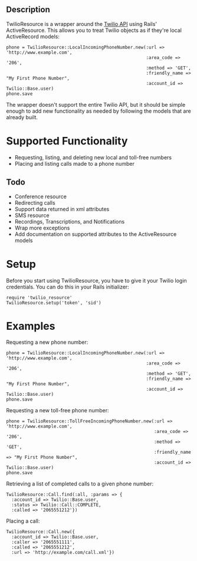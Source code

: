 Description
-----------

TwilioResource is a wrapper around the [Twilio API](http://www.twilio.com/docs/api/2008-08-01/rest/)
using Rails' ActiveResource. This allows you to treat Twilio objects
as if they're local ActiveRecord models:

    phone = TwilioResource::LocalIncomingPhoneNumber.new(:url => 'http://www.example.com',
                                                         :area_code => '206',
                                                         :method => 'GET',
                                                         :friendly_name => "My First Phone Number",
                                                         :account_id => Twilio::Base.user)
    phone.save


The wrapper doesn't support the entire Twilio API, but it should be
simple enough to add new functionality as needed by following the 
models that are already built.


Supported Functionality
=======================
- Requesting, listing, and deleting new local and toll-free numbers
- Placing and listing calls made to a phone number

Todo
----
- Conference resource
- Redirecting calls
- Support data returned in xml attributes
- SMS resource
- Recordings, Transcriptions, and Notifications
- Wrap more exceptions
- Add documentation on supported attributes to the ActiveResource models

Setup
=====

Before you start using TwilioResource, you have to give it your Twilio
login credentials. You can do this in your Rails initializer:

    require 'twilio_resource'
    TwilioResource.setup('token', 'sid')

Examples
========

Requesting a new phone number:

    phone = TwilioResource::LocalIncomingPhoneNumber.new(:url => 'http://www.example.com',
                                                         :area_code => '206',
                                                         :method => 'GET',
                                                         :friendly_name => "My First Phone Number",
                                                         :account_id => Twilio::Base.user)
    phone.save

Requesting a new toll-free phone number:

    phone = TwilioResource::TollFreeIncomingPhoneNumber.new(:url => 'http://www.example.com',
                                                            :area_code => '206',
                                                            :method => 'GET',
                                                            :friendly_name => "My First Phone Number",
                                                            :account_id => Twilio::Base.user)
    phone.save

Retrieving a list of completed calls to a given phone number:

    TwilioResource::Call.find(:all, :params => {
      :account_id => Twilio::Base.user, 
      :status => Twilio::Call::COMPLETE,
      :called => '2065551212'})

Placing a call:

    TwilioResource::Call.new({
      :account_id => Twilio::Base.user, 
      :caller => '2065551111',
      :called => '2065551212',
      :url => 'http://example.com/call.xml'})